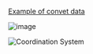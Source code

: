 [Example of convet data](https://colab.research.google.com/drive/1qr4Gkpv4xkPYKgYLsNyEIBTa6JDThygC?usp=sharing)

![image](https://user-images.githubusercontent.com/87382851/167697624-e2e3aaf3-4f72-4e87-941d-614ab79c00fd.png)

![Coordination System](https://user-images.githubusercontent.com/87382851/167699759-1099d6b3-5a0f-4414-ad42-059e6da64d5c.png)
